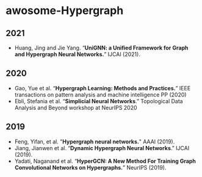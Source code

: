 # awosome-Hypergraph


## 2021
- Huang, Jing and Jie Yang. “**UniGNN: a Unified Framework for Graph and Hypergraph Neural Networks.**” IJCAI (2021).

## 2020
- Gao, Yue et al. “**Hypergraph Learning: Methods and Practices.**” IEEE transactions on pattern analysis and machine intelligence PP (2020)
- Ebli, Stefania et al. “**Simplicial Neural Networks**.” Topological Data Analysis and Beyond workshop at NeurIPS 2020

## 2019
- Feng, Yifan, et al. "**Hypergraph neural networks.**" AAAI (2019).
- Jiang, Jianwen et al. “**Dynamic Hypergraph Neural Networks**.” IJCAI (2019).
- Yadati, Naganand et al. “**HyperGCN: A New Method For Training Graph Convolutional Networks on Hypergraphs.**” NeurIPS (2019).
